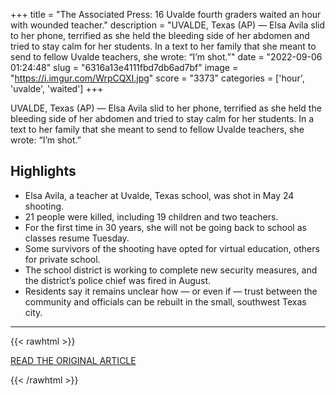 +++
title = "The Associated Press: 16 Uvalde fourth graders waited an hour with wounded teacher."
description = "UVALDE, Texas (AP) — Elsa Avila slid to her phone, terrified as she held the bleeding side of her abdomen and tried to stay calm for her students. In a text to her family that she meant to send to fellow Uvalde teachers, she wrote: “I’m shot.”"
date = "2022-09-06 01:24:48"
slug = "6316a13e4111fbd7db6ad7bf"
image = "https://i.imgur.com/WrpCQXI.jpg"
score = "3373"
categories = ['hour', 'uvalde', 'waited']
+++

UVALDE, Texas (AP) — Elsa Avila slid to her phone, terrified as she held the bleeding side of her abdomen and tried to stay calm for her students. In a text to her family that she meant to send to fellow Uvalde teachers, she wrote: “I’m shot.”

## Highlights

- Elsa Avila, a teacher at Uvalde, Texas school, was shot in May 24 shooting.
- 21 people were killed, including 19 children and two teachers.
- For the first time in 30 years, she will not be going back to school as classes resume Tuesday.
- Some survivors of the shooting have opted for virtual education, others for private school.
- The school district is working to complete new security measures, and the district’s police chief was fired in August.
- Residents say it remains unclear how — or even if — trust between the community and officials can be rebuilt in the small, southwest Texas city.

---

{{< rawhtml >}}
  <p class="article-category">
    <a target="_blank" href="https://apnews.com/be1e06574072af8ab66f9bc45eaad216">READ THE ORIGINAL ARTICLE</a>
  </p>
{{< /rawhtml >}}
